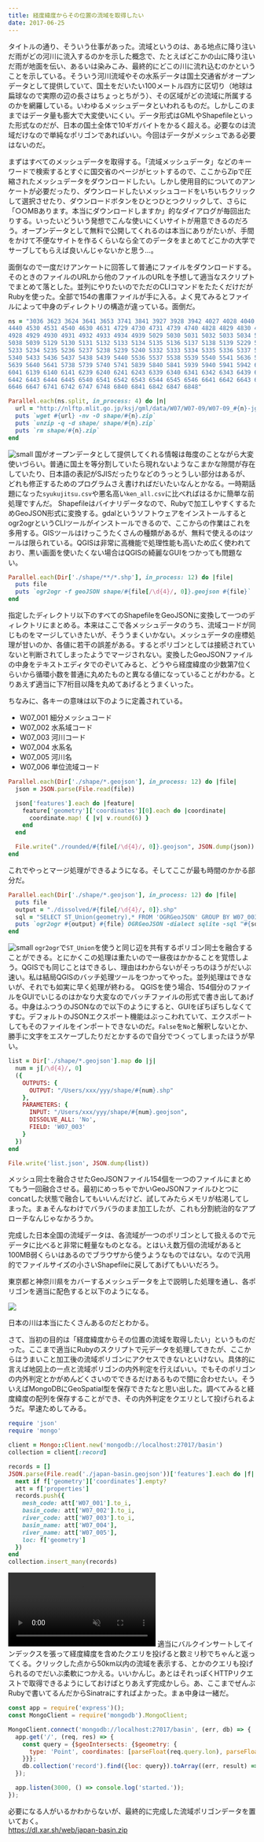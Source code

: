```yaml
---
title: 経度緯度からその位置の流域を取得したい
date: 2017-06-25
---
```


タイトルの通り、そういう仕事があった。流域というのは、ある地点に降り注いだ雨がどの河川に流入するのかを示した概念で、たとえばどこかの山に降り注いだ雨が地面を伝い、あるいは染みこみ、最終的にどこの川に流れ込むのかということを示している。そういう河川流域やその水系データは国土交通省がオープンデータとして提供していて、国土をだいたい100メートル四方に区切り（地球は扁球なので実際の辺の長さはちょっとちがう）、その区域がどの流域に所属するのかを網羅している。いわゆるメッシュデータといわれるものだ。しかしこのままではデータ量も膨大で大変使いにくい。データ形式はGMLやShapefileといった形式なのだが、日本の国土全体で10ギガバイトをかるく超える。必要なのは流域だけなので単純なポリゴンであればいい。今回はデータがメッシュである必要はないのだ。

まずはすべてのメッシュデータを取得する。「流域メッシュデータ」などのキーワードで検索するとすぐに国交省のページがヒットするので、ここからZipで圧縮されたメッシュデータをダウンロードしたい。しかし使用目的についてのアンケートが必要だったり、ダウンロードしたいメッシュコードをいちいちクリックして選択させたり、ダウンロードボタンをひとつひとつクリックして、さらに「○○MBあります。本当にダウンロードしますか」的なダイアログが毎回出たりする。いったいどういう発想でこんな使いにくいサイトが用意できるのだろう。オープンデータとして無料で公開してくれるのは本当にありがたいが、手間をかけて不便なサイトを作るくらいなら全てのデータをまとめてどこかの大学でサーブしてもらえば良いんじゃないかと思う…。

面倒なので一度だけアンケートに回答して普通にファイルをダウンロードする。そのときのファイルのURLから他のファイルのURLを予想して適当なスクリプトでまとめて落とした。並列にやりたいのでただのCLIコマンドをたたくだけだがRubyを使った。全部で154の書庫ファイルが手に入る。よく見てみるとファイルによって中身のディレクトリの構造が違っている。面倒だ。

```ruby
ns = "3036 3623 3624 3641 3653 3741 3841 3927 3928 3942 4027 4028 4040 4042 4142 \
4440 4530 4531 4540 4630 4631 4729 4730 4731 4739 4740 4828 4829 4830 4831 4839 \
4928 4929 4930 4931 4932 4933 4934 4939 5029 5030 5031 5032 5033 5034 5035 5036 \
5038 5039 5129 5130 5131 5132 5133 5134 5135 5136 5137 5138 5139 5229 5231 5232 \
5233 5234 5235 5236 5237 5238 5239 5240 5332 5333 5334 5335 5336 5337 5338 5339 \
5340 5433 5436 5437 5438 5439 5440 5536 5537 5538 5539 5540 5541 5636 5637 5638 \
5639 5640 5641 5738 5739 5740 5741 5839 5840 5841 5939 5940 5941 5942 6039 6040 \
6041 6139 6140 6141 6239 6240 6241 6243 6339 6340 6341 6342 6343 6439 6440 6441 \
6442 6443 6444 6445 6540 6541 6542 6543 6544 6545 6546 6641 6642 6643 6644 6645 \
6646 6647 6741 6742 6747 6748 6840 6841 6842 6847 6848"

Parallel.each(ns.split, in_process: 4) do |n|
  url = "http://nlftp.mlit.go.jp/ksj/gml/data/W07/W07-09/W07-09_#{n}-jgd_GML.zip"
  puts `wget #{url} -nv -O shape/#{n}.zip`
  puts `unzip -q -d shape/ shape/#{n}.zip`
  puts `rm shape/#{n}.zip`
end
```

![small](https://dl.xar.sh/web/mesh.png)
国がオープンデータとして提供してくれる情報は毎度のことながら大変使いづらい。普通に国土を等分割していたら現れないようなこまかな隙間が存在していたり、日本語の表記がSJISだったりなどのうっとうしい部分はあるが、どれも修正するためのプログラムさえ書ければだいたいなんとかなる。一時期話題になった`syukujitsu.csv`や悪名高い`ken_all.csv`に比べればはるかに簡単な前処理ですんだ。
Shapefileはバイナリデータなので、Rubyで加工しやすくするためGeoJSON形式に変換する。gdalというソフトウェアをインストールするとogr2ogrというCLIツールがインストールできるので、ここからの作業はこれを多用する。GISツールはけっこうたくさんの種類があるが、無料で使えるのはツールは限られている。QGISは非常に高機能で処理性能も高いため広く使われており、黒い画面を使いたくない場合はQGISの綺麗なGUIをつかっても問題ない。

```ruby
Parallel.each(Dir['./shape/**/*.shp'], in_process: 12) do |file|
  puts file
  puts `ogr2ogr -f geoJSON shape/#{file[/\d{4}/, 0]}.geojson #{file}`
end
```

指定したディレクトリ以下のすべてのShapefileをGeoJSONに変換して一つのディレクトリにまとめる。本来はここで各メッシュデータのうち、流域コードが同じものをマージしていきたいが、そううまくいかない。メッシュデータの座標処理が甘いのか、各値に若干の誤差がある。するとポリゴンとしては接続されていないと判断されてしまったようでマージされない。変換したGeoJSONファイルの中身をテキストエディタでのぞいてみると、どうやら経度緯度の少数第7位くらいから循環小数を普通に丸めたものと異なる値になっていることがわかる。とりあえず適当に下7桁目以降を丸めてあげるとうまくいった。

ちなみに、各キーの意味は以下のように定義されている。
- W07_001	細分メッシュコード
- W07_002	水系域コード
- W07_003	河川コード
- W07_004	水系名
- W07_005	河川名
- W07_006	単位流域コード

```ruby
Parallel.each(Dir['./shape/*.geojson'], in_process: 12) do |file|
  json = JSON.parse(File.read(file))

  json['features'].each do |feature|
    feature['geometry']['coordinates'][0].each do |coordinate|
      coordinate.map! { |v| v.round(6) }
    end
  end

  File.write("./rounded/#{file[/\d{4}/, 0]}.geojson", JSON.dump(json))
end
```

これでやっとマージ処理ができるようになる。そしてここが最も時間のかかる部分だ。

```ruby
Parallel.each(Dir['./shape/*.geojson'], in_process: 12) do |file|
  puts file
  output = "./dissolved/#{file[/\d{4}/, 0]}.shp"
  sql = "SELECT ST_Union(geometry),* FROM 'OGRGeoJSON' GROUP BY W07_003"
  puts `ogr2ogr #{output} #{file} OGRGeoJSON -dialect sqlite -sql "#{sql}"`
end
```

![small](https://dl.xar.sh/web/polygon.png)
`ogr2ogr`で`ST_Union`を使うと同じ辺を共有するポリゴン同士を融合することができる。とにかくこの処理は重たいので一昼夜はかかることを覚悟しよう。QGISでも同じことはできるし、理由はわからないがそっちのほうがだいぶ速い。私は結局QGISのバッチ処理ツールをつかってやった。並列処理はできないが、それでも如実に早く処理が終わる。
QGISを使う場合、154個分のファイルをGUIでいじるのはかなり大変なのでバッチファイルの形式で書き出してあげる。中身はふつうのJSONなので以下のようにすると、GUIをぽちぽちしなくてすむ。デフォルトのJSONエクスポート機能はぶっこわれていて、エクスポートしてもそのファイルをインポートできないのだ。`False`を`No`と解釈しないとか、勝手に文字をエスケープしたりだとかするので自分でつくってしまったほうが早い。

```ruby
list = Dir['./shape/*.geojson'].map do |j|
  num = j[/\d{4}/, 0]
  ({
    OUTPUTS: {
      OUTPUT: "/Users/xxx/yyy/shape/#{num}.shp"
    },
    PARAMETERS: {
      INPUT: "/Users/xxx/yyy/shape/#{num}.geojson",
      DISSOLVE_ALL: 'No',
      FIELD: 'W07_003'
    }
  })
end

File.write('list.json', JSON.dump(list))
```

メッシュ同士を融合させたGeoJSONファイル154個を一つのファイルにまとめてもう一回融合させる。最初にめっちゃでかいGeoJSONファイルひとつにconcatした状態で融合してもいいんだけど、試してみたらメモリが枯渇してしまった。まぁそんなわけでバラバラのまま加工したが、これも分割統治的なアプローチなんじゃなかろうか。

完成した日本全国の流域データは、各流域が一つのポリゴンとして扱えるので元データに比べると非常に軽量なものとなる。とはいえ数万個の流域があると100MB弱くらいはあるのでブラウザから使うようなものではない。なので汎用的でファイルサイズの小さいShapefileに戻してあげてもいいだろう。

東京都と神奈川県をカバーするメッシュデータを上で説明した処理を通し、各ポリゴンを適当に配色すると以下のようになる。

![](https://dl.xar.sh/web/5339.png)

日本の川は本当にたくさんあるのだとわかる。

さて、当初の目的は「経度緯度からその位置の流域を取得したい」というものだった。ここまで適当にRubyのスクリプトで元データを処理してきたが、ここからはうまいこと加工後の流域ポリゴンにアクセスできないといけない。具体的に言えば地図上の一点と流域ポリゴンの内外判定を行えばいい。でもそのポリゴンの内外判定とかがめんどくさいのでできるだけあるもので間に合わせたい。そういえばMongoDBにGeoSpatial型を保存できたなと思い出した。調べてみると経度緯度の配列を保存することができ、その内外判定をクエリとして投げられるようだ。早速ためしてみる。

```ruby
require 'json'
require 'mongo'

client = Mongo::Client.new('mongodb://localhost:27017/basin')
collection = client[:record]

records = []
JSON.parse(File.read('./japan-basin.geojson'))['features'].each do |f|
  next if f['geometry']['coordinates'].empty?
  att = f['properties']
  records.push({
    mesh_code: att['W07_001'].to_i,
    basin_code: att['W07_002'].to_i,
    river_code: att['W07_003'].to_i,
    basin_name: att['W07_004'],
    river_name: att['W07_005'],
    loc: f['geometry']
  })
end
collection.insert_many(records)
```

<video autoplay loop muted alt="small">
  <source src="https://dl.xar.sh/web/basin-viewer.webm" type="video/webm">
  <source src="https://dl.xar.sh/web/basin-viewer.mp4" type="video/mp4">
</video>
適当にバルクインサートしてインデックスを張って経度緯度を含めたクエリを投げると数ミリ秒でちゃんと返ってくる。クリックした点から50km以内の流域を表示する、とかのクエリも投げられるのでだいぶ柔軟につかえる。いいかんじ。あとはそれっぽくHTTPリクエストで取得できるようにしておけばとりあえず完成かしら。あ、ここまでぜんぶRubyで書いてるんだからSinatraにすればよかった。まぁ中身は一緒だ。

```js
const app = require('express')();
const MongoClient = require('mongodb').MongoClient;

MongoClient.connect('mongodb://localhost:27017/basin', (err, db) => {
  app.get('/', (req, res) => {
    const query = {$geoIntersects: {$geometry: {
      type: 'Point', coordinates: [parseFloat(req.query.lon), parseFloat(req.query.lat)]
    }}};
    db.collection('record').find({loc: query}).toArray((err, result) => res.json(result));
  });

  app.listen(3000, () => console.log('started.'));
});
```

必要になる人がいるかわからないが、最終的に完成した流域ポリゴンデータを置いておく。<br>
<https://dl.xar.sh/web/japan-basin.zip>

